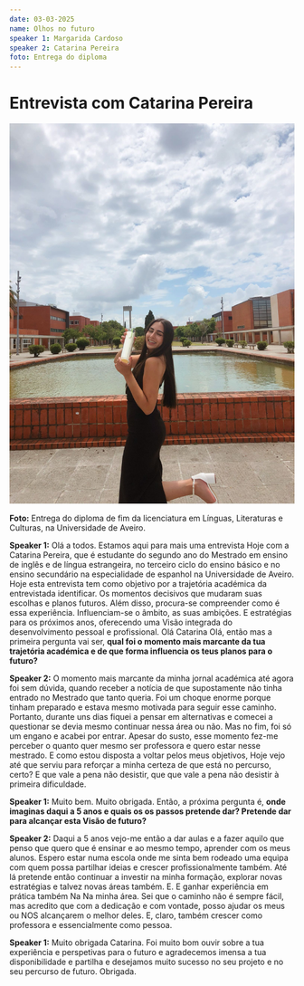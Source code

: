 ```yaml
---
date: 03-03-2025
name: Olhos no futuro
speaker 1: Margarida Cardoso
speaker 2: Catarina Pereira
foto: Entrega do diploma
---
```

# Entrevista com Catarina Pereira
![Catarina Pereira](entregadiploma_Catarina.jpg) 

**Foto:** Entrega do diploma de fim da licenciatura em Línguas, Literaturas e Culturas, na Universidade de Aveiro.

**Speaker 1:**
Olá a todos. Estamos aqui para mais uma entrevista Hoje com a Catarina Pereira, que é estudante do segundo ano do Mestrado em ensino de inglês e de língua estrangeira, no terceiro ciclo do ensino básico e no ensino secundário na especialidade de espanhol na Universidade de Aveiro. Hoje esta entrevista tem como objetivo por a trajetória académica da entrevistada identificar. Os momentos decisivos que mudaram suas escolhas e planos futuros. Além disso, procura-se compreender como é essa experiência. Influenciam-se o âmbito, as suas ambições. E estratégias para os próximos anos, oferecendo uma Visão integrada do desenvolvimento pessoal e profissional. Olá Catarina Olá, então mas a primeira pergunta vai ser, **qual foi o momento mais marcante da tua trajetória académica e de que forma influencia os teus planos para o futuro?**

**Speaker 2:**
O momento mais marcante da minha jornal académica até agora foi sem dúvida, quando receber a notícia de que supostamente não tinha entrado no Mestrado que tanto queria. Foi um choque enorme porque tinham preparado e estava mesmo motivada para seguir esse caminho. Portanto, durante uns dias fiquei a pensar em alternativas e comecei a questionar se devia mesmo continuar nessa área ou não. Mas no fim, foi só um engano e acabei por entrar. Apesar do susto, esse momento fez-me perceber o quanto quer mesmo ser professora e quero estar nesse mestrado. E como estou disposta a voltar pelos meus objetivos, Hoje vejo até que serviu para reforçar a minha certeza de que está no percurso, certo?    E que vale a pena não desistir, que que vale a pena não desistir à primeira dificuldade.

**Speaker 1:**
Muito bem. Muito obrigada. Então, a próxima pergunta é, **onde imaginas daqui a 5 anos e quais os os passos pretende dar? Pretende dar para alcançar esta Visão de futuro?**

**Speaker 2:**
Daqui a 5 anos vejo-me então a dar aulas e a fazer aquilo que penso que quero que é ensinar e ao mesmo tempo, aprender com os meus alunos. Espero estar numa escola onde me sinta bem rodeado uma equipa com quem possa partilhar ideias e crescer profissionalmente também. Até lá pretende então continuar a investir na minha formação, explorar novas estratégias e talvez novas áreas também.    E.    E ganhar experiência em prática também Na Na minha área. Sei que o caminho não é sempre fácil, mas acredito que com a dedicação e com vontade, posso ajudar os meus ou NOS alcançarem o melhor deles. E, claro, também crescer como professora e essencialmente como pessoa.

**Speaker 1:**
Muito obrigada Catarina. Foi muito bom ouvir sobre a tua experiência e perspetivas para o futuro e agradecemos imensa a tua disponibilidade e partilha e desejamos muito sucesso no seu projeto e no seu percurso de futuro. Obrigada.


